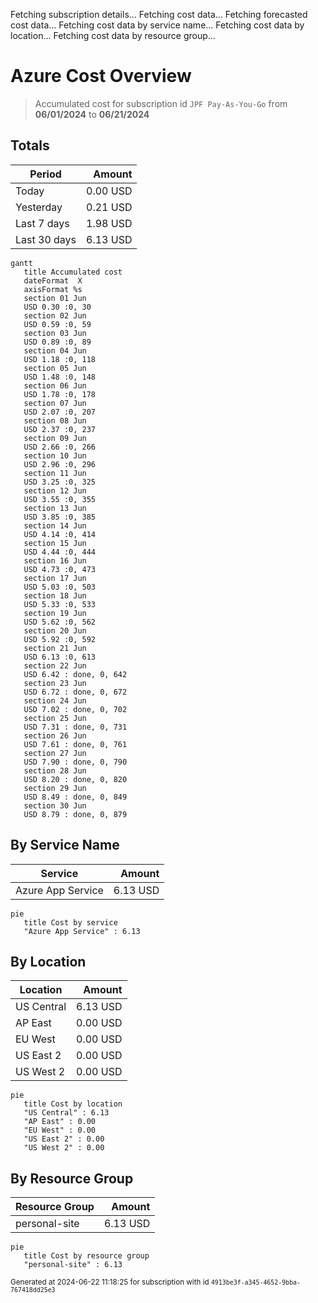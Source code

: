 Fetching subscription details...
Fetching cost data...
Fetching forecasted cost data...
Fetching cost data by service name...
Fetching cost data by location...
Fetching cost data by resource group...
# Azure Cost Overview

> Accumulated cost for subscription id `JPF Pay-As-You-Go` from **06/01/2024** to **06/21/2024**

## Totals

|Period|Amount|
|---|---:|
|Today|0.00 USD|
|Yesterday|0.21 USD|
|Last 7 days|1.98 USD|
|Last 30 days|6.13 USD|

```mermaid
gantt
   title Accumulated cost
   dateFormat  X
   axisFormat %s
   section 01 Jun
   USD 0.30 :0, 30
   section 02 Jun
   USD 0.59 :0, 59
   section 03 Jun
   USD 0.89 :0, 89
   section 04 Jun
   USD 1.18 :0, 118
   section 05 Jun
   USD 1.48 :0, 148
   section 06 Jun
   USD 1.78 :0, 178
   section 07 Jun
   USD 2.07 :0, 207
   section 08 Jun
   USD 2.37 :0, 237
   section 09 Jun
   USD 2.66 :0, 266
   section 10 Jun
   USD 2.96 :0, 296
   section 11 Jun
   USD 3.25 :0, 325
   section 12 Jun
   USD 3.55 :0, 355
   section 13 Jun
   USD 3.85 :0, 385
   section 14 Jun
   USD 4.14 :0, 414
   section 15 Jun
   USD 4.44 :0, 444
   section 16 Jun
   USD 4.73 :0, 473
   section 17 Jun
   USD 5.03 :0, 503
   section 18 Jun
   USD 5.33 :0, 533
   section 19 Jun
   USD 5.62 :0, 562
   section 20 Jun
   USD 5.92 :0, 592
   section 21 Jun
   USD 6.13 :0, 613
   section 22 Jun
   USD 6.42 : done, 0, 642
   section 23 Jun
   USD 6.72 : done, 0, 672
   section 24 Jun
   USD 7.02 : done, 0, 702
   section 25 Jun
   USD 7.31 : done, 0, 731
   section 26 Jun
   USD 7.61 : done, 0, 761
   section 27 Jun
   USD 7.90 : done, 0, 790
   section 28 Jun
   USD 8.20 : done, 0, 820
   section 29 Jun
   USD 8.49 : done, 0, 849
   section 30 Jun
   USD 8.79 : done, 0, 879
```

## By Service Name

|Service|Amount|
|---|---:|
|Azure App Service|6.13 USD|

```mermaid
pie
   title Cost by service
   "Azure App Service" : 6.13
```

## By Location

|Location|Amount|
|---|---:|
|US Central|6.13 USD|
|AP East|0.00 USD|
|EU West|0.00 USD|
|US East 2|0.00 USD|
|US West 2|0.00 USD|

```mermaid
pie
   title Cost by location
   "US Central" : 6.13
   "AP East" : 0.00
   "EU West" : 0.00
   "US East 2" : 0.00
   "US West 2" : 0.00
```

## By Resource Group

|Resource Group|Amount|
|---|---:|
|personal-site|6.13 USD|

```mermaid
pie
   title Cost by resource group
   "personal-site" : 6.13
```

<sup>Generated at 2024-06-22 11:18:25 for subscription with id `4913be3f-a345-4652-9bba-767418dd25e3`</sup>
